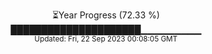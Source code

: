 <p align="center">
⏳Year Progress (72.33 %) <br>
█████████████████████▁▁▁▁▁▁▁▁▁ <br>
<sub>Updated: Fri, 22 Sep 2023 00:08:05 GMT</sub>
</p>

